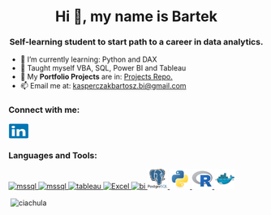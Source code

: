 <h1 align="center">Hi 👋, my name is Bartek</h1>
<h3 align="center">Self-learning student to start path to a career in data analytics.</h3>

- :memo: I’m currently learning: Python and DAX
- :book: Taught myself VBA, SQL, Power BI and Tableau
- 🌱 My **Portfolio Projects** are in: [Projects Repo.](https://github.com/Ciachula/Portfolio)
- 📫 Email me at: kasperczakbartosz.bi@gmail.com


<h3 align="left">Connect with me:</h3>
<p align="left">
<a href="https://linkedin.com/in/bartosz-kasperczak-6866231b0" target="blank"><img align="center" src="https://raw.githubusercontent.com/devicons/devicon/master/icons/linkedin/linkedin-original.svg" alt="ciachula" height="30" width="40" /></a>
</p>

<h3 align="left">Languages and Tools:</h3>
<p align="left"> 
<a href="https://powerbi.microsoft.com/en-au/" target="_blank"> <img src="https://www.vectorlogo.zone/logos/microsoft_powerbi/microsoft_powerbi-ar21.svg" alt="mssql" width="60" height="40"/> </a> 
<a href="https://www.microsoft.com/en-us/sql-server" target="_blank"> <img src="https://www.svgrepo.com/show/303229/microsoft-sql-server-logo.svg" alt="mssql" width="40" height="40"/> </a> 
<a href="https://www.tableau.com/" target="_blank"> <img src="https://pbs.twimg.com/profile_images/1268207088683020288/d9agkn4h.jpg" alt="tableau" width="40" height="40"/> </a>
<a href="https://www.microsoft.com/en-us/microsoft-365/excel" target="_blank"> <img src="https://zapier-images.imgix.net/storage/services/296388d714e0dcd78105c9b165ca751e.png?auto=format&ixlib=react-9.0.2&ar=undefined&fit=crop&h=105&w=105&q=50&dpr=1g" alt="Excel" width="35" height="35"/>  </a> 
<a href="https://docs.microsoft.com/en-us/office/vba/library-reference/concepts/getting-started-with-vba-in-office" target="_blank"> <img src="https://www.vectorlogo.zone/logos/microsoft_vb/microsoft_vb-ar21.svg" alt="bi" width="60" height="40"/> </a> 
<a href="https://www.postgresql.org" target="_blank"> <img src="https://raw.githubusercontent.com/devicons/devicon/master/icons/postgresql/postgresql-original-wordmark.svg" alt="postgresql" width="40" height="40"/> </a> 
<a href="https://www.python.org" target="_blank"> <img src="https://raw.githubusercontent.com/devicons/devicon/master/icons/python/python-original.svg" alt="python" width="40" height="40"/> </a>
<a href="https://www.r-project.org" target="_blank"> <img src="https://raw.githubusercontent.com/devicons/devicon/master/icons/r/r-original.svg" alt="r" width="40" height="40"/> </a>
<a href="https://www.docker.com" target="_blank"> <img src="https://raw.githubusercontent.com/devicons/devicon/master/icons/docker/docker-original.svg" alt="docker" width="40" height="40"/> </a>
</p>


<p>&nbsp;<img align="center" src="https://github-readme-stats.vercel.app/api?username=ciachula&show_icons=true&locale=en" alt="ciachula" /></p>

<!--
**Ciachula/Ciachula** is a ✨ _special_ ✨ repository because its `README.md` (this file) appears on your GitHub profile.

